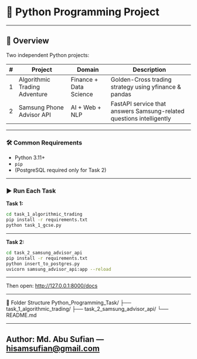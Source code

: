 # 🚀 Python Programming Project

---

## 📁 Overview
Two independent Python projects:

| # | Project | Domain | Description |
|--|--|--|--|
| 1 | Algorithmic Trading Adventure | Finance + Data Science | Golden-Cross trading strategy using yfinance & pandas |
| 2 | Samsung Phone Advisor API | AI + Web + NLP | FastAPI service that answers Samsung-related questions intelligently |

---

### 🛠 Common Requirements
- Python 3.11+
- `pip`
- (PostgreSQL required only for Task 2)

---

### ▶️ Run Each Task

**Task 1:**
```bash
cd task_1_algorithmic_trading
pip install -r requirements.txt
python task_1_gcse.py
```

---

**Task 2:**
```bash
cd task_2_samsung_advisor_api
pip install -r requirements.txt
python insert_to_postgres.py
uvicorn samsung_advisor_api:app --reload
```

---

Then open: http://127.0.0.1:8000/docs

---
📂 Folder Structure
Python_Programming_Task/
 ├── task_1_algorithmic_trading/
 ├── task_2_samsung_advisor_api/
 └── README.md

---

Author: Md. Abu Sufian — hisamsufian@gmail.com
---
